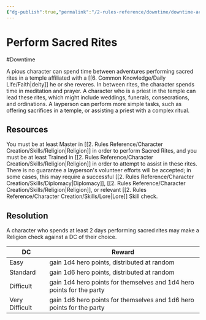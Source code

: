 ```yaml
---
{"dg-publish":true,"permalink":"/2-rules-reference/downtime/downtime-activities/perform-sacred-rites/","noteIcon":""}
---
```


# Perform Sacred Rites
#Downtime 

A pious character can spend time between adventures performing sacred rites in a temple affiliated with a [[6. Common Knowledge/Daily Life/Faith\|deity]] he or she reveres. In between rites, the character spends time in meditation and prayer. A character who is a priest in the temple can lead these rites, which might include weddings, funerals, consecrations, and ordinations. A layperson can perform more simple tasks, such as offering sacrifices in a temple, or assisting a priest with a complex ritual.

## Resources

You must be at least Master in [[2. Rules Reference/Character Creation/Skills/Religion\|Religion]] in order to perform Sacred Rites, and you must be at least Trained in [[2. Rules Reference/Character Creation/Skills/Religion\|Religion]] in order to attempt to assist in these rites. There is no guarantee a layperson's volunteer efforts will be accepted; in some cases, this may require a successful [[2. Rules Reference/Character Creation/Skills/Diplomacy\|Diplomacy]], [[2. Rules Reference/Character Creation/Skills/Religion\|Religion]], or relevant [[2. Rules Reference/Character Creation/Skills/Lore\|Lore]] Skill check. 

## Resolution

A character who spends at least 2 days performing sacred rites may make a Religion check against a DC of their choice. 

| DC | Reward |
|----|-------|
| Easy | gain 1d4 hero points, distributed at random |
| Standard | gain 1d6 hero points, distributed at random|
| Difficult | gain 1d4 hero points for themselves and 1d4 hero points for the party |
| Very Difficult | gain 1d6 hero points for themselves and 1d6 hero points for the party |{ #sacred-rite-result}

